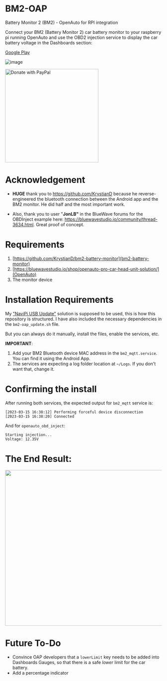 # BM2-OAP
Battery Monitor 2 (BM2) - OpenAuto for RPI integration

Connect your BM2 (Battery Monitor 2) car battery monitor to your raspberry pi running OpenAuto and use the OBD2 injection service to display the car battery voltage in the Dashboards section:

[Google Play](https://play.google.com/store/apps/details?id=com.dc.battery.monitor2&hl=en)

![image](https://user-images.githubusercontent.com/2224376/225339521-3d725866-8085-41ea-b497-c8f8aea415ba.png)

<a href="https://www.paypal.com/donate/?business=R9V8AAFPNV684&no_recurring=0&currency_code=EUR">
<img src="https://raw.githubusercontent.com/stefan-niedermann/paypal-donate-button/master/paypal-donate-button.png" alt="Donate with PayPal" width="300">
</a>

# Acknowledgement

* **HUGE** thank you to https://github.com/KrystianD because he reverse-engineered the bluetooth connection between the Android app and the BM2 monitor. He did half and the most important work.

* Also, thank you to user "**JonLB"** in the BlueWave forums for the OBDInject example here: https://bluewavestudio.io/community/thread-3634.html. Great proof of concept. 

# Requirements

1. [https://github.com/KrystianD/bm2-battery-monitor](bm2-battery-monitor)
2. [https://bluewavestudio.io/shop/openauto-pro-car-head-unit-solution/](OpenAuto)
3. The monitor device

# Installation Requirements

My ["NaviPi USB Update"](https://github.com/KreAch3R/navipi-usb-update) solution is supposed to be used, this is how this repository is structured. I have also included the necessary dependencies in the `bm2-oap_update.sh` file.

But you can always do it manually, install the files, enable the services, etc.

**IMPORTANT**:
1. Add your BM2 Bluetooth device MAC address in the `bm2_mqtt.service`. You can find it using the Android App.
2. The services are expecting a log folder location at `~/Logs`. If you don't want that, change it.

# Confirming the install

After running both services, the expected output for `bm2_mqtt` service is:
```
[2023-03-15 16:38:12] Performing forceful device disconnection
[2023-03-15 16:38:20] Connected
```
And for `openauto_obd_inject`:
```
Starting injection...
Voltage: 12.35V
```

# The End Result: 

<img src="https://user-images.githubusercontent.com/2224376/225339687-71e9e841-73b2-48fc-91aa-b1ed3c5147ab.jpg" width="800" height="500">

# Future To-Do

* Convince OAP developers that a `lowerLimit` key needs to be added into Dashboards Gauges, so that there is a safe _lower_ limit for the car battery. 
* Add a percentage indicator

